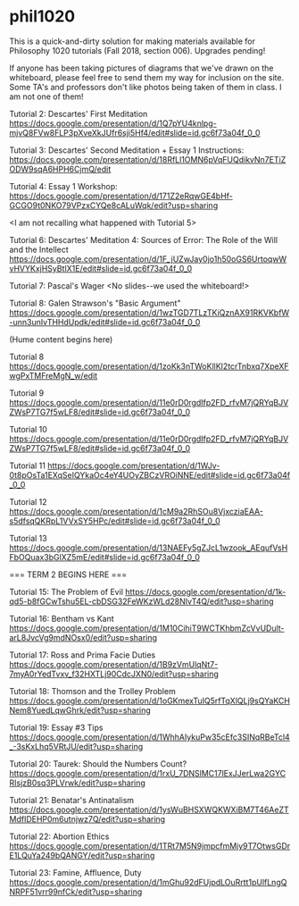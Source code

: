# phil1020
This is a quick-and-dirty solution for making materials available for Philosophy 1020 tutorials (Fall 2018, section 006). Upgrades pending!

If anyone has been taking pictures of diagrams that we've drawn on the whiteboard, please feel free to send them my way for inclusion on the site. Some TA's and professors don't like photos being taken of them in class. I am not one of them!

Tutorial 2: Descartes' First Meditation
https://docs.google.com/presentation/d/1Q7pYU4knlpg-mjvQ8FVw8FLP3pXveXkJUfr6sji5Hf4/edit#slide=id.gc6f73a04f_0_0

Tutorial 3: Descartes' Second Meditation + Essay 1 Instructions:
https://docs.google.com/presentation/d/18RfLl1OMN6pVqFUQdikvNn7ETiZODW9sqA6HPH6CjmQ/edit

Tutorial 4: Essay 1 Workshop:
https://docs.google.com/presentation/d/171Z2eRqwGE4bHf-GCGO9t0NKO79VPzxCYQe8cALuWqk/edit?usp=sharing

<I am not recalling what happened with Tutorial 5>

Tutorial 6: Descartes' Meditation 4: Sources of Error: The Role of the Will and the Intellect
https://docs.google.com/presentation/d/1F_jUZwJay0jo1h50oGS6UrtoqwWvHVYKxjHSyBtIX1E/edit#slide=id.gc6f73a04f_0_0

Tutorial 7: Pascal's Wager
<No slides--we used the whiteboard!>

Tutorial 8: Galen Strawson's "Basic Argument"
https://docs.google.com/presentation/d/1wzTGD7TLzTKiQznAX91RKVKbfW-unn3unIvTHHdUpdk/edit#slide=id.gc6f73a04f_0_0


(Hume content begins here)

Tutorial 8
https://docs.google.com/presentation/d/1zoKk3nTWoKllKI2tcrTnbxq7XpeXFwgPxTMFreMgN_w/edit

Tutorial 9
https://docs.google.com/presentation/d/11e0rD0rgdIfp2FD_rfvM7jQRYqBJVZWsP7TG7f5wLF8/edit#slide=id.gc6f73a04f_0_0

Tutorial 10
https://docs.google.com/presentation/d/11e0rD0rgdIfp2FD_rfvM7jQRYqBJVZWsP7TG7f5wLF8/edit#slide=id.gc6f73a04f_0_0

Tutorial 11
https://docs.google.com/presentation/d/1WJv-0t8pOsTa1EXqSeIQYkaOc4eY4UOyZBCzVROiNNE/edit#slide=id.gc6f73a04f_0_0

Tutorial 12
https://docs.google.com/presentation/d/1cM9a2RhSOu8VjxcziaEAA-s5dfsqQKRpL1VVxSY5HPc/edit#slide=id.gc6f73a04f_0_0

Tutorial 13
https://docs.google.com/presentation/d/13NAEFy5gZJcL1wzook_AEqufVsHFbOQuax3bGlXZ5mE/edit#slide=id.gc6f73a04f_0_0

=== TERM 2 BEGINS HERE ===

Tutorial 15: The Problem of Evil
https://docs.google.com/presentation/d/1k-qd5-b8fGCwTshu5EL-cbDSG32FeWKzWLd28NIvT4Q/edit?usp=sharing

Tutorial 16: Bentham vs Kant
https://docs.google.com/presentation/d/1M10CihiT9WCTKhbmZcVvUDult-arL8JvcVg9mdNOsx0/edit?usp=sharing

Tutorial 17: Ross and Prima Facie Duties
https://docs.google.com/presentation/d/1B9zVmUlqNt7-7myA0rYedTvxv_f32HXTLj90CdcJXN0/edit?usp=sharing

Tutorial 18: Thomson and the Trolley Problem
https://docs.google.com/presentation/d/1oGKmexTuIQ5rfTqXlQLj9sQYaKCHNem8YuedLqwGhrk/edit?usp=sharing

Tutorial 19: Essay #3 Tips
https://docs.google.com/presentation/d/1WhhAIykuPw35cEfc3SINqRBeTcl4_-3sKxLhq5VRtJU/edit?usp=sharing

Tutorial 20: Taurek: Should the Numbers Count?
https://docs.google.com/presentation/d/1rxU_7DNSlMC17lExJJerLwa2GYCRIsjzB0sq3PLVrwk/edit?usp=sharing

Tutorial 21: Benatar's Antinatalism
https://docs.google.com/presentation/d/1ysWuBHSXWQKWXiBM7T46AeZTMdfIDEHP0m6utnjwz7Q/edit?usp=sharing

Tutorial 22: Abortion Ethics
https://docs.google.com/presentation/d/1TRt7M5N9jmpcfmMjy9T7OtwsGDrE1LQuYa249bQANGY/edit?usp=sharing

Tutorial 23: Famine, Affluence, Duty
https://docs.google.com/presentation/d/1mGhu92dFUjpdLOuRrtt1pUlfLngQNRPF51vrr99nfCk/edit?usp=sharing
